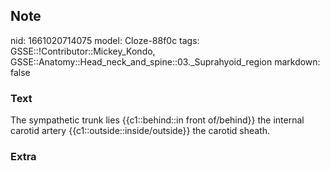 ## Note
nid: 1661020714075
model: Cloze-88f0c
tags: GSSE::!Contributor::Mickey_Kondo, GSSE::Anatomy::Head_neck_and_spine::03._Suprahyoid_region
markdown: false

### Text
The sympathetic trunk lies {{c1::behind::in front of/behind}} the internal carotid artery {{c1::outside::inside/outside}} the carotid sheath.

### Extra

